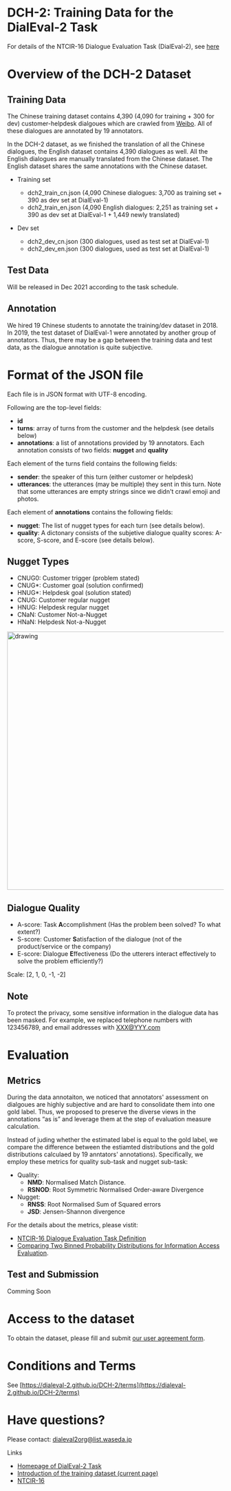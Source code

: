 # DCH-2: Training Data for the DialEval-2 Task

For details of the NTCIR-16 Dialogue Evaluation Task (DialEval-2), see [here](https://dialeval-2.github.io/dialeval2/DCH-2/taskdetails)

# Overview of the DCH-2 Dataset

## Training Data

The Chinese training dataset contains 4,390 (4,090 for training + 300 for dev) customer-helpdesk dialgoues which are crawled from [Weibo](weibo.com). All of these dialogues are annotated by 19 annotators.

In the DCH-2 dataset, as we finished the translation of all the Chinese dialogues, the English dataset contains 4,390 dialogues as well. All the English dialogues are manually translated from the Chinese dataset. The English dataset shares the same annotations with the Chinese dataset.

- Training set
  - dch2_train_cn.json (4,090 Chinese dialogues: 3,700 as training set + 390 as dev set at DialEval-1)
  - dch2_train_en.json (4,090 English dialogues: 2,251 as training set + 390 as dev set at DialEval-1 + 1,449 newly translated)

- Dev set
  - dch2_dev_cn.json (300 dialogues, used as test set at DialEval-1)
  - dch2_dev_en.json (300 dialogues, used as test set at DialEval-1)

## Test Data

Will be released in Dec 2021 according to the task schedule.

## Annotation

We hired 19 Chinese students  to annotate the training/dev dataset in 2018. In 2019, the test dataset of DialEval-1 were annotated by another group of annotators. Thus, there may be a gap between the training data and test data, as the dialogue annotation is quite subjective.

# Format of the JSON file

Each file is in JSON format with UTF-8 encoding.

Following are the top-level fields:

- **id**
- **turns**: array of turns from the customer and the helpdesk (see details below)
- **annotations**: a list of annotations provided by 19 annotators. Each annotation consists of two fields: **nugget** and **quality**

Each element of the turns field contains the following fields:

- **sender**: the speaker of this turn (either customer or helpdesk)
- **utterances**: the utterances (may be multiple) they sent in this turn. Note that some utterances are empty strings since we didn't crawl emoji and photos.

Each element of **annotations** contains the following fields:

- **nugget**: The list of nugget types for each turn (see details below).
- **quality**: A dictonary consists of the subjetive dialogue quality scores: A-score, S-score, and E-score (see details below).

## Nugget Types

- CNUG0: Customer trigger (problem stated)
- CNUG*: Customer goal (solution confirmed)
- HNUG*: Helpdesk goal (solution stated)
- CNUG: Customer regular nugget
- HNUG: Helpdesk regular nugget
- CNaN: Customer Not-a-Nugget
- HNaN: Helpdesk Not-a-Nugget

<img src="https://i.postimg.cc/TPqH4ttz/nugget-example.png" alt="drawing" style="width:600px;"/>

## Dialogue Quality

- A-score: Task **A**ccomplishment (Has the problem been solved? To what extent?)
- S-score: Customer **S**atisfaction of the dialogue (not of the product/service or the company)
- E-score: Dialogue **E**ffectiveness (Do the utterers interact effectively to solve the problem efficiently?)

Scale: [2, 1, 0, -1, -2]

## Note

To protect the privacy, some sensitive information in the dialogue data has been masked. For example, we replaced  telephone numbers with 123456789, and email addresses with XXX@YYY.com

# Evaluation

## Metrics

During the data annotaiton, we noticed that annotators' assessment on dialgoues are highly subjective and are hard to consolidate them into one gold label. Thus, we proposed to preserve the diverse views in the annotations “as is” and leverage them at the step of evaluation measure calculation.

Instead of juding whether the estimated label is equal to the gold label, we compare the difference between the estiamted distributions and the gold distributions calculaed by 19 anntators' annotations). Specifically, we employ these metrics for quality sub-task and nugget sub-task:

- Quality:
  - **NMD**: Normalised Match Distance.
  - **RSNOD**: Root Symmetric Normalised Order-aware Divergence
- Nugget:
  - **RNSS**: Root Normalised Sum of Squared errors
  - **JSD**: Jensen-Shannon divergence

For the details about the metrics, please vistit:

- [NTCIR-16 Dialogue Evaluation Task Definition](https://waseda.app.box.com/v/dialeval2taskdef)
- [Comparing Two Binned Probability Distributions for Information Access Evaluation](https://waseda.app.box.com/v/SIGIR2018preprint).

## Test and Submission

Comming Soon

# Access to the dataset

To obtain the dataset, please fill and submit [our user agreement form](https://forms.gle/dk3wjqFTEF9k8SAe6).

# Conditions and Terms

See [https://dialeval-2.github.io/DCH-2/terms](https://dialeval-2.github.io/DCH-2/terms)

# Have questions?

Please contact: [dialeval2org@list.waseda.jp](mailto:dialeval2org@list.waseda.jp)

Links

- [Homepage of DialEval-2 Task](http://sakailab.com/dialeval2/)
- [Introduction of the training dataset (current page)](https://dialeval-2.github.io/DCH-2/)
- [NTCIR-16](http://research.nii.ac.jp/ntcir/ntcir-16/index.html)
